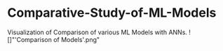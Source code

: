 # Comparative-Study-of-ML-Models
Visualization of Comparison of various ML Models with ANNs.
![]"'Comparison of Models'.png"
